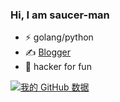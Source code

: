 ### Hi, I am saucer-man

- ⚡ golang/python
- ✍️ [Blogger](https://saucer-man.com/)
- 🔭 hacker for fun


[![我的 GitHub 数据](https://github-readme-stats.vercel.app/api?username=saucer-man)]()

